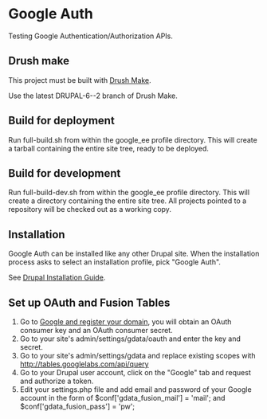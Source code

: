 # Google Auth

Testing Google Authentication/Authorization APIs.

## Drush make

This project must be built with [Drush Make](http://drupal.org/project/drush_make).

Use the latest DRUPAL-6--2 branch of Drush Make.

## Build for deployment

Run full-build.sh from within the google_ee profile directory. This will create
a tarball containing the entire site tree, ready to be deployed.

## Build for development

Run full-build-dev.sh from within the google_ee profile directory. This will
create a directory containing the entire site tree. All projects pointed to a
repository will be checked out as a working copy.

## Installation

Google Auth can be installed like any other Drupal site. When the
installation process asks to select an installation profile, pick "Google
Auth".

See [Drupal Installation Guide](http://drupal.org/getting-started/install).

## Set up OAuth and Fusion Tables

1. Go to [Google and register your domain](http://code.google.com/apis/accounts/docs/RegistrationForWebAppsAuto.html#new),
you will obtain an OAuth consumer key and an OAuth consumer secret.
2. Go to your site's admin/settings/gdata/oauth and enter the key and secret.
3. Go to your site's admin/settings/gdata and replace existing scopes with
http://tables.googlelabs.com/api/query
4. Go to your Drupal user account, click on the "Google" tab and request and
authorize a token.
5. Edit your settings.php file and add email and password of your Google account
in the form of $conf['gdata_fusion_mail'] = 'mail'; and
$conf['gdata_fusion_pass'] = 'pw';
